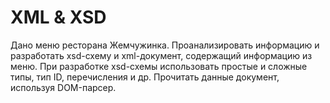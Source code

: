 # XML & XSD
Дано меню ресторана Жемчужинка. Проанализировать информацию и разработать xsd-схему и xml-документ, содержащий
информацию из меню. При разработке xsd-схемы использовать простые и сложные типы, тип ID, перечисления и др.
Прочитать данные документ, используя DOM-парсер.
